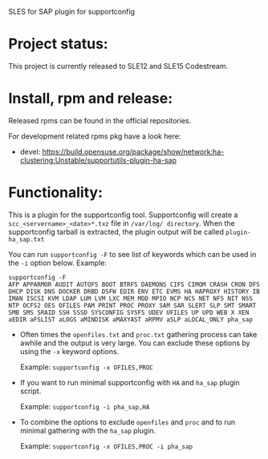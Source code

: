 SLES for SAP plugin for supportconfig

# Project status:

This project is currently released to SLE12 and SLE15 Codestream.

# Install, rpm and release:

Released rpms can be found in the official repositories.

For development related rpms pkg have a look here:

- devel: https://build.opensuse.org/package/show/network:ha-clustering:Unstable/supportutils-plugin-ha-sap

# Functionality:

This is a plugin for the supportconfig tool.
Supportconfig will create a `scc_<servername>_<date>*.txz` file in `/var/log/ directory`.
When the supportconfig tarball is extracted, the plugin output will be called `plugin-ha_sap.txt`

You can run `supportconfig -F` to see list of keywords which can be used in the `-i` option below. 
Example:
```
supportconfig -F
AFP APPARMOR AUDIT AUTOFS BOOT BTRFS DAEMONS CIFS CIMOM CRASH CRON DFS DHCP DISK DNS DOCKER DRBD DSFW EDIR ENV ETC EVMS HA HAPROXY HISTORY IB IMAN ISCSI KVM LDAP LUM LVM LXC MEM MOD MPIO NCP NCS NET NFS NIT NSS NTP OCFS2 OES OFILES PAM PRINT PROC PROXY SAM SAR SLERT SLP SMT SMART SMB SMS SRAID SSH SSSD SYSCONFIG SYSFS UDEV UFILES UP UPD WEB X XEN aEDIR aFSLIST aLOGS aMINDISK aMAXYAST aRPMV aSLP aLOCAL_ONLY pha_sap
```
* Often times the `openfiles.txt` and `proc.txt` gathering process can take awhile and the output is very large. You can exclude these options by using the `-x` keyword options.

  Example: `supportconfig -x OFILES,PROC`

* If you want to run minimal supportconfig with `HA` and `ha_sap` plugin script.

  Example: `supportconfig -i pha_sap,HA`
  
* To combine the options to exclude `openfiles` and `proc` and to run minimal gathering with the `ha_sap` plugin.

  Example: `supportconfig -x OFILES,PROC -i pha_sap`
